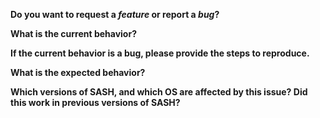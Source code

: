 **Do you want to request a *feature* or report a *bug*?**

**What is the current behavior?**

**If the current behavior is a bug, please provide the steps to reproduce.**

**What is the expected behavior?**

**Which versions of SASH, and which OS are affected by this issue? Did this work in previous versions of SASH?**

